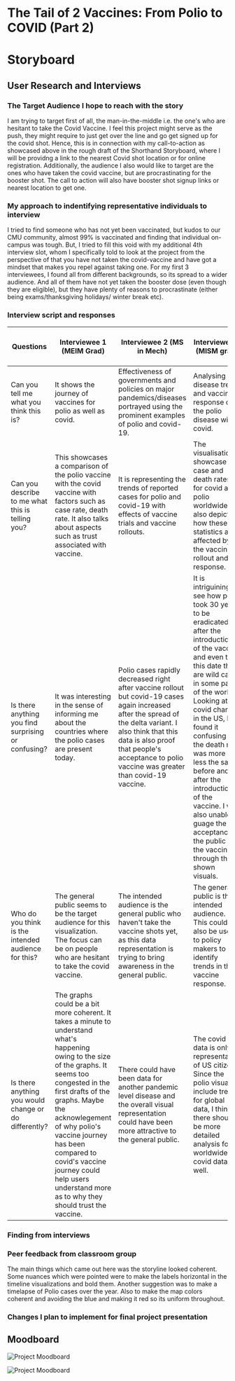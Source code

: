 # The Tail of 2 Vaccines: From Polio to COVID (Part 2)

# Storyboard

<script src="https://carnegiemellon.shorthandstories.com/the-tail-of-2-vaccines/embed.js"></script>

## User Research and Interviews

### The Target Audience I hope to reach with the story

I am trying to target first of all, the man-in-the-middle i.e. the one's who are hesitant to take the Covid Vaccine. I feel this project might serve as the push, they might require to just get over the line and go get signed up for the covid shot. Hence, this is in connection with my call-to-action as showcased above in the rough draft of the Shorthand Storyboard, where I will be providng a link to the nearest Covid shot location or for online registration. Additionally, the audience I also would like to target are the ones who have taken the covid vaccine, but are procrastinating for the booster shot. The call to action will also have booster shot signup links or nearest location to get one.

### My approach to indentifying representative individuals to interview

I tried to find someone who has not yet been vaccinated, but kudos to our CMU community, almost 99% is vaccinated and finding that individual on-campus was tough. But, I tried to fill this void with my additional 4th interview slot, whom I specifically told to look at the project from the perspective of that you have not taken the covid-vaccine and have got a mindset that makes you repel against taking one. For my first 3 interviewees, I found all from different backgrounds, so its spread to a wider audience. And all of them have not yet taken the booster dose (even though they are eligible), but they have plenty of reasons to procrastinate (either being exams/thanksgiving holidays/ winter break etc). 

### Interview script and responses

Questions  | Interviewee 1 (MEIM Grad) | Interviewee 2 (MS in Mech) | Interviewee 3 (MISM grad) | Interviewee 4 (Mindset of Vaccine not taken)
------------- | ------------- | ------------- | ------------- | -------------
Can you tell me what you think this is?  | It shows the journey of vaccines for polio as well as covid. | Effectiveness of governments and policies on major pandemics/diseases portrayed using the prominent examples of polio and covid-19. | Analysing the disease trend and vaccine response of the polio disease with covid. | Shows the vaccine trend for Polio and Covid.
Can you describe to me what this is telling you?  | This showcases a comparison of the polio vaccine with the covid vaccine with factors such as case rate, death rate. It also talks about aspects such as trust associated with vaccine.| It is representing the trends of reported cases for polio and covid-19 with effects of vaccine trials and vaccine rollouts. | The visualisations showcase the case and death rates for covid and polio worldwide. It also depicts how these statistics are affected by the vaccine rollout and response. | It tells that everyone should take the vaccine
Is there anything you find surprising or confusing? | It was interesting in the sense of informing me about the countries where the polio cases are present today. | Polio cases rapidly decreased right after vaccine rollout but covid-19 cases again increased after the spread of the delta variant. I also think that this data is also proof that people's acceptance to polio vaccine was greater than covid-19 vaccine. | It is intriguining to see how polio took 30 years to be eradicated after the introduction of the vaccine and even to this date there are wild cases in some part of the world. Looking at the covid charts in the US, I found it confusing that the death rate was more or less the same before and after the introduction of the vaccine. I was also unable to guage the acceptance of the public to the vaccines through the shown visuals. | It took a lot of time for Polio to get eliminated even after introduction of vaccine
Who do you think is the intended audience for this? | The general public seems to be the target audience for this visualization. The focus can be on people who are hesitant to take the covid vaccine. | The intended audience is the general public who haven't take the vaccine shots yet, as this data representation is trying to bring awareness in the general public. | The general public is the intended audience. This could also be useful to policy makers to identify trends in the vaccine response. | The unvaccinated people
Is there anything you would change or do differently? | The graphs could be a bit more coherent. It takes a minute to understand what's happening owing to the size of the graphs. It seems too congested in the first drafts of the graphs. Maybe the acknowlegement of why polio's vaccine journey has been compared to covid's vaccine journey could help users understand more as to why they should trust the vaccine. | There could have been data for another pandemic level disease and the overall visual representation could have been more attractive to the general public. | The covid data is only representative of US citizens. Since the polio visuals include trends for global data, I think there should be more detailed analysis for worldwide covid data as well.| I would like to see the negatives of not taking the vaccine.

### Finding from interviews



### Peer feedback from classroom group

The main things which came out here was the storyline looked coherent. Some nuances which were pointed were to make the labels horizontal in the timeline visualizations and bold them. Another suggestion was to make a timelapse of Polio cases over the year. Also to make the map colors coherent and avoiding the blue and making it red so its uniform throughout. 

### Changes I plan to implement for final project presentation


## Moodboard

![Project Moodboard](https://www.canva.com/design/DAEwmFZ-ykc/OIwSW2YcXoWWbG1KuCIFRg/view?utm_content=DAEwmFZ-ykc&utm_campaign=designshare&utm_medium=link&utm_source=publishsharelink)

![Project Moodboard](https://user-images.githubusercontent.com/30127254/143150487-ba632242-f618-4a05-9223-349b4511c9dd.png)

